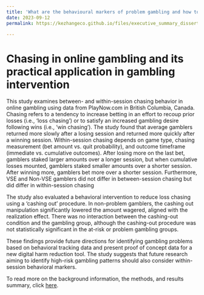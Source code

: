 ```yaml
---
title: 'What are the behavioural markers of problem gambling and how to alleviate them?'
date: 2023-09-12
permalink: https://kezhangeco.github.io/files/executive_summary_dissertation.pdf

---
```


#  **Chasing in online gambling and its practical application in gambling intervention** 

This study examines between- and within-session chasing behavior in online gambling using data from PlayNow.com in British Columbia, Canada. Chasing refers to a tendency to increase betting in an effort to recoup prior losses (i.e., ‘loss chasing’) or to satisfy an increased gambling desire following wins (i.e., ‘win chasing’). The study found that average gamblers returned more slowly after a losing session and returned more quickly after a winning session. Within-session chasing depends on game type, chasing measurement (bet amount vs. quit probability), and outcome timeframe (immediate vs. cumulative outcomes). After losing more on the last bet, gamblers staked larger amounts over a longer session, but when cumulative losses mounted, gamblers staked smaller amounts over a shorter session. After winning more, gamblers bet more over a shorter session. Furthermore, VSE and Non-VSE gamblers did not differ in between-session chasing but did differ in within-session chasing 

The study also evaluated a behavioral intervention to reduce loss chasing using a ‘cashing out’ procedure. In non-problem gamblers, the cashing out manipulation significantly lowered the amount wagered, aligned with the realization effect. There was no interaction between the cashing-out condition and the gambling group, although the cashing-out procedure was not statistically significant in the at-risk or problem gambling groups. 

These findings provide future directions for identifying gambling problems based on behavioral tracking data and present proof of concept data for a new digital harm reduction tool. The study suggests that future research aiming to identify high-risk gambling patterns should also consider within-session behavioral markers.

To read more on the background information, the methods, and results summary, click [here](https://kezhangeco.github.io/files/executive_summary_dissertation.pdf).


